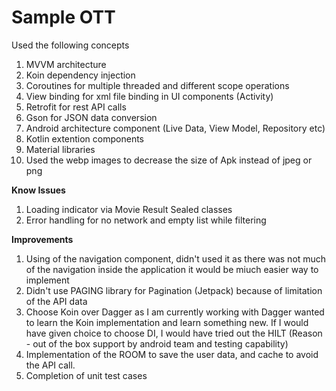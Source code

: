 # Sample OTT

Used the following concepts
1. MVVM architecture
2. Koin dependency injection
3. Coroutines for multiple threaded and different scope operations
4. View binding for xml file binding in UI components (Activity)
5. Retrofit for rest API calls
6. Gson for JSON data conversion
7. Android architecture component (Live Data, View Model, Repository etc)
8. Kotlin extention components
9. Material libraries
10. Used the webp images to decrease the size of Apk instead of jpeg or png

**Know Issues**
1. Loading indicator via Movie Result Sealed classes
2. Error handling for no network and empty list while filtering

**Improvements**
1. Using of the navigation component, didn't used it as there was not much of the navigation inside
 the application it would be miuch easier way to implement
2. Didn't use PAGING library for Pagination (Jetpack) because of limitation of the API data
3. Choose Koin over Dagger as I am currently working with Dagger wanted to learn the Koin
implementation and learn something new. If I would have given choice to choose DI, I would have tried
out the HILT (Reason - out of the box support by android team and testing capability)
4. Implementation of the ROOM to save the user data, and cache to avoid the API call.
5. Completion of unit test cases
